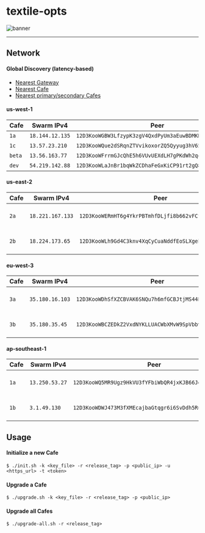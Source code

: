 # textile-opts

![banner](https://s3.amazonaws.com/textile.public/Textile_Logo_Horizontal.png)

---

## Network

#### Global Discovery (latency-based)

- [Nearest Gateway](https://gateway.textile.cafe)
- [Nearest Cafe](https://gateway.textile.cafe/cafe)
- [Nearest primary/secondary Cafes](https://gateway.textile.cafe/cafes)

#### us-west-1

| Cafe | Swarm IPv4 | Peer | API | Gateway |
| --- | --- | --- | --- | --- |
| `1a` | `18.144.12.135` | `12D3KooWGBW3LfzypK3zgV4QxdPyUm3aEuwBDMKRRpCPm9FrJvar` | [us-west-1a](https://us-west-1a.textile.cafe) | [us-west-1](https://gateway.us-west-1.textile.cafe) |
| `1c` | `13.57.23.210` | `12D3KooWQue2dSRqnZTVvikoxorZQ5Qyyug3hV65rYnWYpYsNMRE` | [us-west-1c](https://us-west-1c.textile.cafe) | [us-west-1](https://gateway.us-west-1.textile.cafe) |
| `beta` | `13.56.163.77` | `12D3KooWFrrmGJcQhE5h6VUvUEXdLH7gPKdWh2q4CEM62rFGcFpr` | [us-west-beta](https://us-west-beta.textile.cafe) | [13.56.163.77:5050](http://13.56.163.77:5050) |
| `dev` | `54.219.142.88` | `12D3KooWLaJnBr1bqWkZCDhaFeGxKiCP91rt2gQ8rn7Lx7kcKAMY` | [54.219.142.88:40601](http://54.219.142.88:40601) | [54.219.142.88:5050](http://54.219.142.88:5050) |

#### us-east-2

| Cafe | Swarm IPv4 | Peer | API | Gateway |
| --- | --- | --- | --- | --- |
| `2a` | `18.221.167.133` | `12D3KooWERmHT6g4YkrPBTmhfDLjfi8b662vFCfvBXqzcdkPGQn1` | [us-east-2a](https://us-east-2a.textile.cafe) | [us-east-2](https://gateway.us-east-2.textile.cafe) |
| `2b` | `18.224.173.65` | `12D3KooWLh9Gd4C3knv4XqCyCuaNddfEoSLXgekVJzRyC5vsjv5d` | [us-east-2b](https://us-east-2b.textile.cafe) | [us-east-2](https://gateway.us-east-2.textile.cafe) |

#### eu-west-3

| Cafe | Swarm IPv4 | Peer | API | Gateway |
| --- | --- | --- | --- | --- |
| `3a` | `35.180.16.103` | `12D3KooWDhSfXZCBVAK6SNQu7h6mfGCBJtjMS44PW5YA5YCjVmjB` | [eu-west-3a](https://eu-west-3a.textile.cafe) | [eu-west-3](https://gateway.eu-west-3.textile.cafe) |
| `3b` | `35.180.35.45` | `12D3KooWBCZEDkZ2VxdNYKLLUACWbXMvW9SpVbbvoFR9CtH4qJv9` | [eu-west-3b](https://eu-west-3b.textile.cafe) | [eu-west-3](https://gateway.eu-west-3.textile.cafe) |

#### ap-southeast-1

| Cafe | Swarm IPv4 | Peer | API | Gateway |
| --- | --- | --- | --- | --- |
| `1a` | `13.250.53.27` | `12D3KooWQ5MR9Ugz9HkVU3fYFbiWbQR4jxKJB66JoSY7nP5ShsqQ` | [ap-southeast-1a](https://ap-southeast-1a.textile.cafe) | [ap-southeast-1](https://gateway.ap-southeast-1.textile.cafe) |
| `1b` | `3.1.49.130` | `12D3KooWDWJ473M3fXMEcajbaGtqgr6i6SvDdh5Ru9i5ZzoJ9Qy8` | [ap-southeast-1b](https://ap-southeast-1b.textile.cafe) | [ap-southeast-1](https://gateway.ap-southeast-1.textile.cafe) |

## Usage

#### Initialize a new Cafe

```
$ ./init.sh -k <key_file> -r <release_tag> -p <public_ip> -u <https_url> -t <token>
```

#### Upgrade a Cafe

```
$ ./upgrade.sh -k <key_file> -r <release_tag> -p <public_ip>
```

#### Upgrade all Cafes

```
$ ./upgrade-all.sh -r <release_tag>
```
